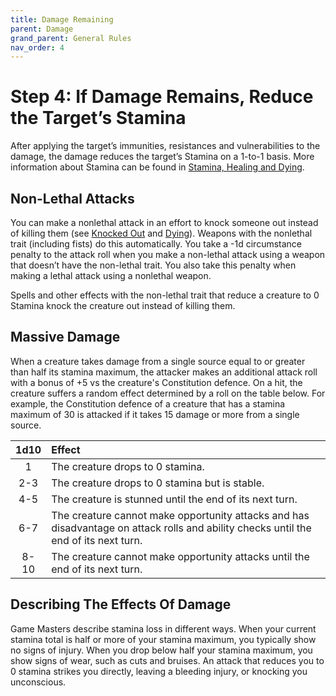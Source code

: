 ```yaml
---
title: Damage Remaining
parent: Damage
grand_parent: General Rules
nav_order: 4
---
```


# Step 4: If Damage Remains, Reduce the Target’s Stamina
After applying the target’s immunities, resistances and vulnerabilities to the damage, the damage reduces the target’s Stamina on a 1-to-1 basis. More information about Stamina can be found in [Stamina, Healing and Dying](https://stormchaserroleplaying.com/stormchaserRPG/General/Stamina/).

## Non-Lethal Attacks
You can make a nonlethal attack in an effort to knock someone out instead of killing them (see [Knocked Out]() and [Dying]()). Weapons with the nonlethal trait (including fists) do this automatically. You take a -1d circumstance penalty to the attack roll when you make a non-lethal attack using a weapon that doesn’t have the non-lethal trait. You also take this penalty when making a lethal attack using a nonlethal weapon.

Spells and other effects with the non-lethal trait that reduce a creature to 0 Stamina knock the creature out instead of killing them.

## Massive Damage
When a creature takes damage from a single source equal to or greater than half its stamina maximum, the attacker makes an additional attack roll with a bonus of +5 vs the creature's Constitution defence. On a hit, the creature suffers a random effect determined by a roll on the table below. For example, the Constitution defence of a creature that has a stamina maximum of 30 is attacked if it takes 15 damage or more from a single source.

| 1d10 | Effect |
|:----:|:-------|
| 1 | The creature drops to 0 stamina. |
| 2-3 | The creature drops to 0 stamina but is stable. |
| 4-5 | The creature is stunned until the end of its next turn. |
| 6-7 | The creature cannot make opportunity attacks and has disadvantage on attack rolls and ability checks until the end of its next turn. |
| 8-10 | The creature cannot make opportunity attacks until the end of its next turn. |

## Describing The Effects Of Damage 
Game Masters describe stamina loss in different ways. When your current stamina total is half or more of your stamina maximum, you typically show no signs of injury. When you drop below half your stamina maximum, you show signs of wear, such as cuts and bruises. An attack that reduces you to 0 stamina strikes you directly, leaving a bleeding injury, or knocking you unconscious.
